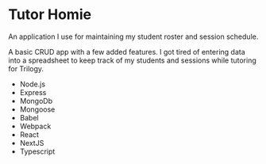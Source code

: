 # Tutor Homie
An application I use for maintaining my student roster and session schedule.

A basic CRUD app with a few added features. I got tired of entering data into a
spreadsheet to keep track of my students and sessions while tutoring for Trilogy. 

- Node.js
- Express
- MongoDb
- Mongoose
- Babel
- Webpack
- React
- NextJS
- Typescript

